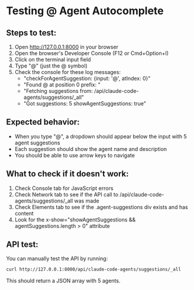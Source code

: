 # Testing @ Agent Autocomplete

## Steps to test:

1. Open http://127.0.0.1:8000 in your browser
2. Open the browser's Developer Console (F12 or Cmd+Option+I)
3. Click on the terminal input field
4. Type "@" (just the @ symbol)
5. Check the console for these log messages:
   - "checkForAgentSuggestion: {input: '@', atIndex: 0}"
   - "Found @ at position 0 prefix: "
   - "Fetching suggestions from: /api/claude-code-agents/suggestions/_all"
   - "Got suggestions: 5 showAgentSuggestions: true"

## Expected behavior:
- When you type "@", a dropdown should appear below the input with 5 agent suggestions
- Each suggestion should show the agent name and description
- You should be able to use arrow keys to navigate

## What to check if it doesn't work:
1. Check Console tab for JavaScript errors
2. Check Network tab to see if the API call to /api/claude-code-agents/suggestions/_all was made
3. Check Elements tab to see if the .agent-suggestions div exists and has content
4. Look for the x-show="showAgentSuggestions && agentSuggestions.length > 0" attribute

## API test:
You can manually test the API by running:
```bash
curl http://127.0.0.1:8000/api/claude-code-agents/suggestions/_all
```

This should return a JSON array with 5 agents.